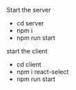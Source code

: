Start the server
* cd server
* npm i
* npm run start

start the client
* cd client
* npm i react-select
* npm run start
